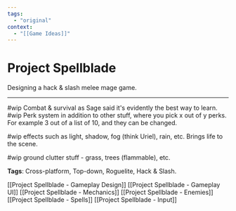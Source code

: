 ```yaml
---
tags:
  - "original"
context:
  - "[[Game Ideas]]"
---
```


# Project Spellblade

Designing a hack & slash melee mage game.

---

#wip Combat & survival as Sage said it's evidently the best way to learn.
#wip Perk system in addition to other stuff, where you pick x out of y perks. For example 3 out of a list of 10, and they can be changed.

#wip effects such as light, shadow, fog (think Uriel), rain, etc. Brings life to the scene.

#wip ground clutter stuff - grass, trees (flammable), etc.

**Tags**: Cross-platform, Top-down, Roguelite, Hack & Slash.

[[Project Spellblade - Gameplay Design]]
[[Project Spellblade - Gameplay UI]]
[[Project Spellblade - Mechanics]]
[[Project Spellblade - Enemies]]
[[Project Spellblade - Spells]]
[[Project Spellblade - Input]]
